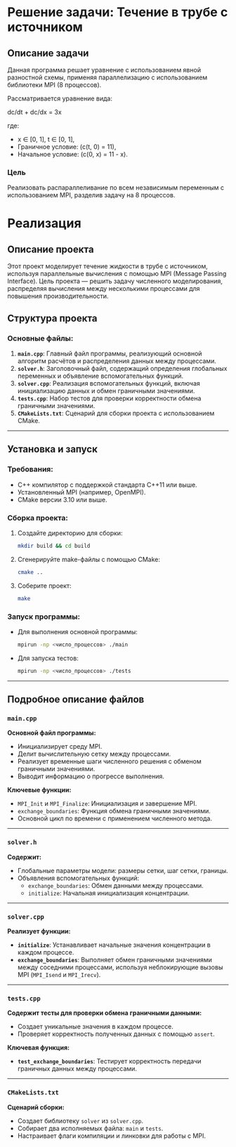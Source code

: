 # Решение задачи: Течение в трубе с источником

## Описание задачи

Данная программа решает уравнение с использованием явной разностной схемы, применяя параллелизацию с использованием библиотеки MPI (8 процессов). 

Рассматривается уравнение вида:


dc/dt + dc/dx = 3x


где:
- x ∈ [0, 1], t ∈ [0, 1],
- Граничное условие: \(c(t, 0) = 11\),
- Начальное условие: \(c(0, x) = 11 - x\).

### Цель
Реализовать распараллеливание по всем независимым переменным с использованием MPI, разделив задачу на 8 процессов.

# Реализация

## Описание проекта

Этот проект моделирует течение жидкости в трубе с источником, используя параллельные вычисления с помощью MPI (Message Passing Interface). Цель проекта — решить задачу численного моделирования, распределяя вычисления между несколькими процессами для повышения производительности.

## Структура проекта

### Основные файлы:
1. **`main.cpp`**: Главный файл программы, реализующий основной алгоритм расчётов и распределения данных между процессами.
2. **`solver.h`**: Заголовочный файл, содержащий определения глобальных переменных и объявление вспомогательных функций.
3. **`solver.cpp`**: Реализация вспомогательных функций, включая инициализацию данных и обмен граничными значениями.
4. **`tests.cpp`**: Набор тестов для проверки корректности обмена граничными значениями.
5. **`CMakeLists.txt`**: Сценарий для сборки проекта с использованием CMake.

---

## Установка и запуск

### Требования:
- C++ компилятор с поддержкой стандарта C++11 или выше.
- Установленный MPI (например, OpenMPI).
- CMake версии 3.10 или выше.

### Сборка проекта:
1. Создайте директорию для сборки:
   ```bash
   mkdir build && cd build
   ```
2. Сгенерируйте make-файлы с помощью CMake:
   ```bash
   cmake ..
   ```
3. Соберите проект:
   ```bash
   make
   ```

### Запуск программы:

- Для выполнения основной программы:
  ```bash
  mpirun -np <число_процессов> ./main
  ```
- Для запуска тестов:
  ```bash
  mpirun -np <число_процессов> ./tests
  ```

---

## Подробное описание файлов

### `main.cpp`

**Основной файл программы:**
- Инициализирует среду MPI.
- Делит вычислительную сетку между процессами.
- Реализует временные шаги численного решения с обменом граничными значениями.
- Выводит информацию о прогрессе выполнения.

**Ключевые функции:**
- `MPI_Init` и `MPI_Finalize`: Инициализация и завершение MPI.
- `exchange_boundaries`: Функция обмена граничными значениями.
- Основной цикл по времени с применением численного метода.

---

### `solver.h`

**Содержит:**
- Глобальные параметры модели: размеры сетки, шаг сетки, границы.
- Объявления вспомогательных функций:
  - `exchange_boundaries`: Обмен данными между процессами.
  - `initialize`: Начальная инициализация концентрации.

---

### `solver.cpp`

**Реализует функции:**
- **`initialize`**: Устанавливает начальные значения концентрации в каждом процессе.
- **`exchange_boundaries`**: Выполняет обмен граничными значениями между соседними процессами, используя неблокирующие вызовы MPI (`MPI_Isend` и `MPI_Irecv`).

---

### `tests.cpp`

**Содержит тесты для проверки обмена граничными данными:**
- Создает уникальные значения в каждом процессе.
- Проверяет корректность полученных данных с помощью `assert`.

**Ключевая функция:**
- **`test_exchange_boundaries`**: Тестирует корректность передачи граничных данных между процессами.

---

### `CMakeLists.txt`

**Сценарий сборки:**
- Создает библиотеку `solver` из `solver.cpp`.
- Собирает два исполняемых файла: `main` и `tests`.
- Настраивает флаги компиляции и линковки для работы с MPI.

